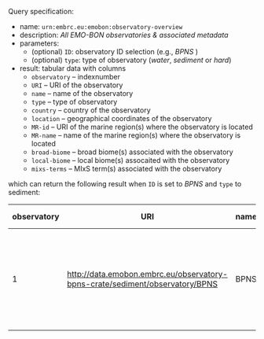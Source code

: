 Query specification:

- name: `urn:embrc.eu:emobon:observatory-overview`
- description: *All EMO-BON observatories & associated metadata*
- parameters: 
    * (optional) `ID`: observatory ID selection (e.g., *BPNS* )
    * (optional) `type`: type of observatory (*water*, *sediment* or *hard*)
- result: tabular data with columns
    * `observatory` &ndash; indexnumber
    * `URI` &ndash; URI of the observatory
    * `name` &ndash; name of the observatory
    * `type` &ndash; type of observatory
    * `country` &ndash; country of the observatory
    * `location` &ndash; geographical coordinates of the observatory
    * `MR-id` &ndash; URI of the marine region(s) where the observatory is located
    * `MR-name` &ndash; name of the marine region(s) where the observatory is located
    * `broad-biome` &ndash; broad biome(s) associated with the observatory
    * `local-biome` &ndash; local biome(s) assocaited with the observatory
    * `mixs-terms` &ndash; MIxS term(s) associated with the observatory

which can return the following result when `ID` is set to *BPNS* and `type` to sediment:

| observatory | URI | name      | type | country | location | MR-id | MR-name | broad-biome | local-biome | mixs-terms |
|-------------|-----|-----------|------|---------|----------|-------|---------|------------|-------------|------------|
| 1           | http://data.emobon.embrc.eu/observatory-bpns-crate/sediment/observatory/BPNS | BPNS | sediment | Belgium | (51.433331 2.808331) | http://marineregions.org/mrgid/1912; http://marineregions.org/mrgid/2350; http://marineregions.org/mrgid/26567 | North Atlantic Ocean; North Sea; Belgian part of the North Sea | marine biome [ENVO:00000447]; marine benthic biome[ENVO_01000024] | shallow_marine_sediment_[ENVO:03000034] | sediment |
